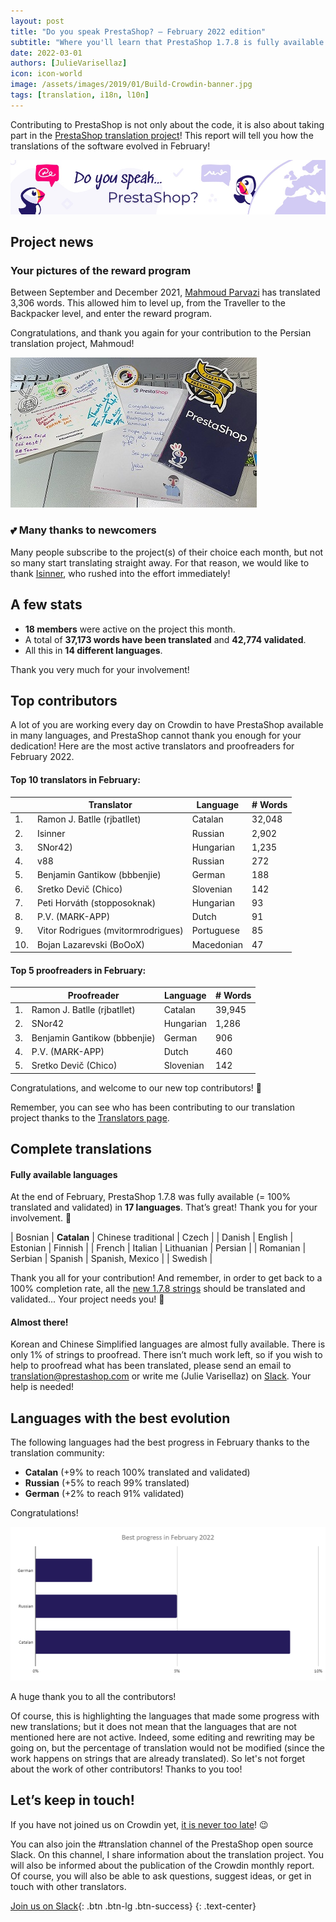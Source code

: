 ```yaml
---
layout: post
title: "Do you speak PrestaShop? – February 2022 edition"
subtitle: "Where you'll learn that PrestaShop 1.7.8 is fully available in Catalan"
date: 2022-03-01 
authors: [JulieVarisellaz]
icon: icon-world
image: /assets/images/2019/01/Build-Crowdin-banner.jpg
tags: [translation, i18n, l10n]
---
```


Contributing to PrestaShop is not only about the code, it is also about taking part in the [PrestaShop translation project](https://crowdin.com/project/prestashop-official)! This report will tell you how the translations of the software evolved in February!

![Crowdin Monthly banner](/assets/images/2019/01/Build-Crowdin-banner.jpg)

## Project news

### Your pictures of the reward program

Between September and December 2021, [Mahmoud Parvazi](https://crowdin.com/profile/m.parvazi) has translated 3,306 words. This allowed him to level up, from the Traveller to the Backpacker level, and enter the reward program.

Congratulations, and thank you again for your contribution to the Persian translation project, Mahmoud!

![Mahmoud’s picture](/assets/images/2022/03/mahmoud-parvazi-reward.jpg)

### 💕 Many thanks to newcomers

Many people subscribe to the project(s) of their choice each month, but not so many start translating straight away. For that reason, we would like to thank [Isinner](https://crowdin.com/profile/isinner), who rushed into the effort immediately! 


## A few stats
 
* **18 members** were active on the project this month.
* A total of **37,173 words have been translated** and **42,774 validated**.
* All this in **14 different languages**.
 
Thank you very much for your involvement!

## Top contributors
 
A lot of you are working every day on Crowdin to have PrestaShop available in many languages, and PrestaShop cannot thank you enough for your dedication! Here are the most active translators and proofreaders for February 2022.
 
#### Top 10 translators in February:
 
| |Translator | Language | # Words
|-|---------- | -------- | ----------------
| 1. | Ramon J. Batlle (rjbatllet) | Catalan | 32,048
| 2. | Isinner | Russian | 2,902
| 3. | SNor42) | Hungarian | 1,235
| 4. | v88 | Russian | 272 
| 5. | Benjamin Gantikow (bbbenjie) | German | 188
| 6. | Sretko Devič (Chico) | Slovenian | 142
| 7. | Peti Horváth (stopposoknak) | Hungarian | 93
| 8. | P.V. (MARK-APP) | Dutch | 91
| 9. | Vitor Rodrigues (mvitormrodrigues) | Portuguese | 85
| 10. | Bojan Lazarevski (BoOoX) | Macedonian | 47
 
#### Top 5 proofreaders in February:
 
| | Proofreader | Language | # Words
|-| ---------- | -------- | ----------------
| 1. | Ramon J. Batlle (rjbatllet) | Catalan | 39,945
| 2. | SNor42 | Hungarian | 1,286
| 3. | Benjamin Gantikow (bbbenjie) | German | 906
| 4. | P.V. (MARK-APP) | Dutch | 460 
| 5. | Sretko Devič (Chico) | Slovenian | 142

Congratulations, and welcome to our new top contributors! :clap:
 
Remember, you can see who has been contributing to our translation project thanks to the [Translators page](https://translators.prestashop.com/).
 
## Complete translations
 
#### Fully available languages
 
At the end of February, PrestaShop 1.7.8 was fully available (= 100% translated and validated) in **17 languages**. That’s great! Thank you for your involvement. :tada:
 
| Bosnian | **Catalan** | Chinese traditional | Czech | 
| Danish | English | Estonian | Finnish | 
| French | Italian | Lithuanian | Persian | 
| Romanian | Serbian | Spanish | Spanish, Mexico |
| Swedish |

Thank you all for your contribution! And remember, in order to get back to a 100% completion rate, all the [new 1.7.8 strings](https://build.prestashop.com/news/prestashop-178-translations/) should be translated and validated... Your project needs you! :muscle: 

#### Almost there!

Korean and Chinese Simplified languages are almost fully available. There is only 1% of strings to proofread. 
There isn’t much work left, so if you wish to help to proofread what has been translated, please send an email to translation@prestashop.com or write me (Julie Varisellaz) on [Slack](https://join.slack.com/t/prestashop/shared_invite/zt-dkmbz5qf-I~FlEWwmRUOXunc5ui0Ucg). Your help is needed!

## Languages with the best evolution

The following languages had the best progress in February thanks to the translation community:
 
* **Catalan** (+9% to reach 100% translated and validated) 
* **Russian** (+5% to reach 99% translated)
* **German** (+2% to reach 91% validated)

Congratulations! 

![Best translation progress in February 2022](/assets/images/2022/03/build-crowdin-progress-fev22.png)

A huge thank you to all the contributors!
 
Of course, this is highlighting the languages that made some progress with new translations; but it does not mean that the languages that are not mentioned here are not active. Indeed, some editing and rewriting may be going on, but the percentage of translation would not be modified (since the work happens on strings that are already translated). So let's not forget about the work of other contributors! Thanks to you too!

## Let’s keep in touch!

If you have not joined us on Crowdin yet, [it is never too late](https://crowdin.com/project/prestashop-official)! :wink:

You can also join the #translation channel of the PrestaShop open source Slack. On this channel, I share information about the translation project. You will also be informed about the publication of the Crowdin monthly report. Of course, you will also be able to ask questions, suggest ideas, or get in touch with other translators.

[Join us on Slack](https://join.slack.com/t/prestashop/shared_invite/zt-dkmbz5qf-I~FlEWwmRUOXunc5ui0Ucg){: .btn .btn-lg .btn-success}
{: .text-center}


